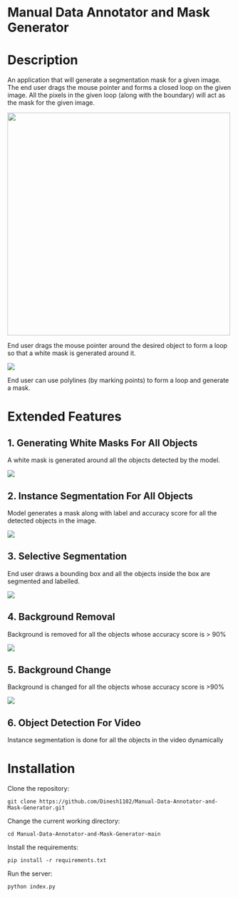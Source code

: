# Manual Data Annotator and Mask Generator

# Description
 An application that will generate a segmentation mask for a given image. The end user drags the mouse pointer and forms a closed loop on the given image. All the pixels in the given loop (along with the boundary) will act as the mask for the given image.
 
 <img src="assests/braintumor.jpeg" width="500">
 
 End user drags the mouse pointer around the desired object to form a loop so that a white mask is generated around it.
 
 ![](assets/nuclei.jpeg)
 
 End user can use polylines (by marking points) to form a loop and generate a mask.
 
 # Extended Features
 
## 1. Generating White Masks For All Objects
 
  A white mask is generated around all the objects detected by the model.
  
![](assets/pills.jpeg)

## 2. Instance Segmentation For All Objects
 
  Model generates a mask along with label and accuracy score for all the detected objects in the image.
  
![](assets/instanceforall.jpg)

## 3. Selective Segmentation

End user draws a bounding box and all the objects inside the box are segmented and labelled.

![](assets/selective.jpeg)

## 4. Background Removal

Background is removed for all the objects whose accuracy score is > 90%

![](assets/bgremove.jpeg)

## 5. Background Change

Background is changed for all the objects whose accuracy score is >90%

![](assets/bgchange.jpeg)

## 6. Object Detection For Video

Instance segmentation is done for all the objects in the video dynamically

# Installation
Clone the repository:

```git clone https://github.com/Dinesh1102/Manual-Data-Annotator-and-Mask-Generator.git```

Change the current working directory:

```cd Manual-Data-Annotator-and-Mask-Generator-main```

Install the requirements:

```pip install -r requirements.txt```

Run the server:

```python index.py```
